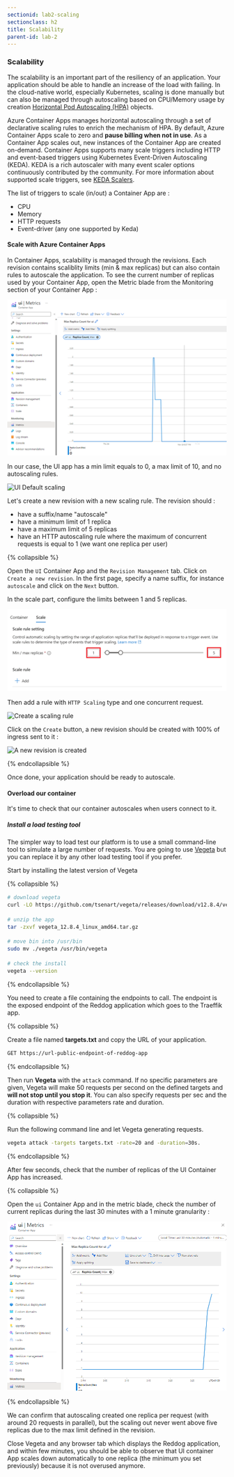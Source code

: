 ```yaml
---
sectionid: lab2-scaling
sectionclass: h2
title: Scalability
parent-id: lab-2
---
```


### Scalability

The scalability is an important part of the resiliency of an application. Your application should be able to handle an increase of the load with failing. In the cloud-native world, especially Kubernetes, scaling is done manually but can also be managed through autoscaling based on CPU/Memory usage by creation [Horizontal Pod Autoscaling (HPA)](https://kubernetes.io/docs/tasks/run-application/horizontal-pod-autoscale/) objects.

Azure Container Apps manages horizontal autoscaling through a set of declarative scaling rules to enrich the mechanism of HPA. By default, Azure Container Apps scale to zero and **pause billing when not in use**. As a Container App scales out, new instances of the Container App are created on-demand. Container Apps supports many scale triggers including HTTP and event-based triggers using Kubernetes Event-Driven Autoscaling (KEDA). KEDA is a rich autoscaler with many event scaler options continuously contributed by the community. For more information about supported scale triggers, see [KEDA Scalers](https://keda.sh/docs/scalers/).

The list of triggers to scale (in/out) a Container App are :

- CPU
- Memory
- HTTP requests
- Event-driver (any one supported by Keda)

#### Scale with Azure Container Apps

In Container Apps, scalability is managed through the revisions. Each revision contains scaliblity limits (min & max replicas) but can also contain rules to autoscale the application. To see the current number of replicas used by your Container App, open the Metric blade from the Monitoring section of your Container App :

![Current scaling](/media/lab2/scale/current-scale.png)

In our case, the UI app has a min limit equals to 0, a max limit of 10, and no autoscaling rules.

![UI Default scaling](/media/lab2/scale/ui-default-scaling.png)

Let's create a new revision with a new scaling rule. The revision should :

- have a suffix/name "autoscale"
- have a minimum limit of 1 replica
- have a maximum limit of 5 replicas
- have an HTTP autoscaling rule where the maximum of concurrent requests is equal to 1 (we want one replica per user)

{% collapsible %}

Open the `UI` Container App and the `Revision Management` tab. Click on `Create a new revision`. In the first page, specify a name suffix, for instance `autoscale` and click on the `Next` button.

In the scale part, configure the limits between 1 and 5 replicas.

![Define the limits](/media/lab2/scale/minmax.png)

Then add a rule with `HTTP Scaling` type and one concurrent request.

![Create a scaling rule](/media/lab2/scale/http-rule.png)

Click on the `Create` button, a new revision should be created with 100% of ingress sent to it :

![A new revision is created](/media/lab2/scale/ui-new-revision.png)

{% endcollapsible %}

Once done, your application should be ready to autoscale.

#### Overload our container

It's time to check that our container autoscales when users connect to it.

##### Install a load testing tool

The simpler way to load test our platform is to use a small command-line tool to simulate a large number of requests. You are going to use [Vegeta](https://github.com/tsenart/vegeta) but you can replace it by any other load testing tool if you prefer.

Start by installing the latest version of Vegeta

{% collapsible %}

``` bash
# download vegeta
curl -LO https://github.com/tsenart/vegeta/releases/download/v12.8.4/vegeta_12.8.4_linux_amd64.tar.gz

# unzip the app
tar -zxvf vegeta_12.8.4_linux_amd64.tar.gz

# move bin into /usr/bin
sudo mv ./vegeta /usr/bin/vegeta

# check the install
vegeta --version

```

{% endcollapsible %}

You need to create a file containing the endpoints to call. The endpoint is the exposed endpoint of the Reddog application which goes to the Traeffik app.

{% collapsible %}

Create a file named **targets.txt** and copy the URL of your application.

``` txt
GET https://url-public-endpoint-of-reddog-app
```

{% endcollapsible %}

Then run **Vegeta** with the `attack` command. If no specific parameters are given, Vegeta will make 50 requests per second on the defined targets and **will not stop until you stop it**. You can also specify requests per sec and the duration with respective parameters rate and duration.

{% collapsible %}

Run the following command line and let Vegeta generating requests.

``` bash
vegeta attack -targets targets.txt -rate=20 and -duration=30s.
```

{% endcollapsible %}

After few seconds, check that the number of replicas of the UI Container App has increased.

{% collapsible %}

Open the `ui` Container App and in the metric blade, check the number of current replicas during the last 30 minutes with a 1 minute granularity :

![Post load testing](/media/lab2/scale/after-load-testing.png)

{% endcollapsible %}

We can confirm that autoscaling created one replica per request (with around 20 requests in parallel), but the scaling out never went above five replicas due to the max limit defined in the revision.

Close Vegeta and any browser tab which displays the Reddog application, and within few minutes, you should be able to observe that UI container App scales down automatically to one replica (the minimum you set previously) because it is not overused anymore.
